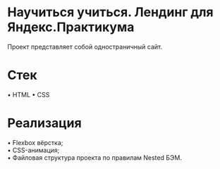 # Научиться учиться. Лендинг для Яндекс.Практикума    
Проект представляет собой одностраничный сайт.

# Стек
• HTML
• CSS

# Реализация
• Flexbox вёрстка;<br>
• CSS-анимация;<br>
• Файловая структура проекта по правилам Nested БЭМ.<br>

